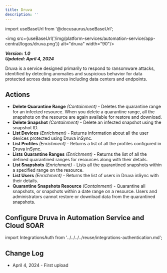 ```yaml
---
title: Druva
description: ''
---
```


import useBaseUrl from '@docusaurus/useBaseUrl';

<img src={useBaseUrl('/img/platform-services/automation-service/app-central/logos/druva.png')} alt="druva" width="90"/>

***Version: 1.0  
Updated: April 4, 2024***

 Druva is a service designed primarily to respond to ransomware attacks, identified by detecting anomalies and suspicious behavior for data protected across data sources including data centers and endpoints.

## Actions

* **Delete Quarantine Range** *(Containment)* - Deletes the quarantine range for an infected resource. When you delete a quarantine range, all the snapshots on the resource are again available for restore and download.
* **Delete Snapshot** *(Containment)* - Delete an infected snapshot using the snapshot ID.
* **List Devices** *(Enrichment)* - Returns information about all the user devices protected using Druva inSync.
* **List Profiles** *(Enrichment)* - Returns a list of all the profiles configured in Druva inSync.
* **Lists Quarantine Ranges** *(Enrichment)* - Returns the list of all the defined quarantined ranges for resources along with their details.
* **List Snapshots** *(Enrichment)* - Lists all the quarantined snapshots within a specified range on the resource.
* **List Users** *(Enrichment)* - Returns the list of users in Druva inSync with their details.
* **Quarantine Snapshots Resource** *(Containment)* - Quarantine all snapshots, or snapshots within a date range on a resource.
 Users and administrators cannot restore or download data from the quarantined snapshots.

 ## Configure Druva in Automation Service and Cloud SOAR

import IntegrationsAuth from '../../../../reuse/integrations-authentication.md';

<IntegrationsAuth/>

## Change Log

* April 4, 2024 - First upload
